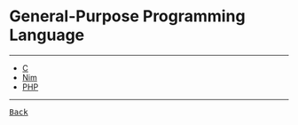# General-Purpose Programming Language

---

- [C](./C.md)
- [Nim](./Nim.md)
- [PHP](./PHP.md)

---

[<kbd> Back </kbd>](./../../readme.md)
